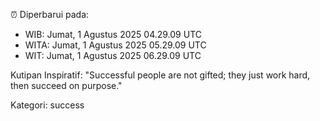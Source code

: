 ⏰ Diperbarui pada:
- WIB: Jumat, 1 Agustus 2025 04.29.09 UTC
- WITA: Jumat, 1 Agustus 2025 05.29.09 UTC
- WIT: Jumat, 1 Agustus 2025 06.29.09 UTC

Kutipan Inspiratif:
"Successful people are not gifted; they just work hard, then succeed on purpose."


Kategori: success


